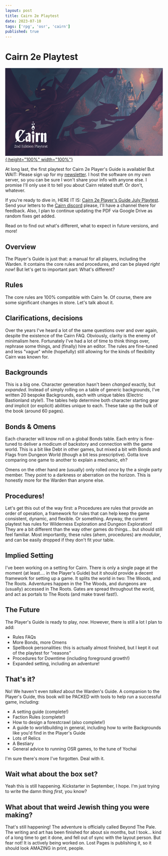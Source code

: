```yaml
---
layout: post
title: Cairn 2e Playtest
date: 2023-07-10
tags: ['rpg', 'osr', 'cairn']
published: true
---
```


# Cairn 2e Playtest

[![Alt text](/img/cairn/playtest_image.png "click to embiggen"){:height="100%" width="100%"}](/img/cairn/playtest_image.png)

At long last, the first playtest for Cairn 2e Player's Guide is available! But WAIT: Please sign up for my [newsletter](https://sendy.cairnrpg.com/subscription?f=n9G27jGVbvmrWkgZuvOkFn892EkYVBfVWczcGLSEHF7GuqB6wWDEuh2ocHRD7iuLl1). I host the software on my own server, so you can be sure I won't share your info with anyone else. I promise I'll only use it to tell you about Cairn related stuff. Or don't, whatever. 

If you're ready to dive in, HERE IT IS: [Cairn 2e Player's Guide July Playtest](https://drive.google.com/file/d/1Km4LQliCbn-sAH2nzT6WhLTnGKZyijLx/view?usp=sharing).  
Send your letters to the [Cairn discord](https://cairnrpg.com/discord-server/) please, I'll have a channel there for feedback. Also, I plan to continue updating the PDF via Google Drive as random fixes get added. 

Read on to find out what's different, what to expect in future versions, and more! 

## Overview

The Player's Guide is just that: a manual for all players, including the Warden. It contains the core rules and procedures, and can be played _right now_! But let's get to important part: What's different?

## Rules

The core rules are 100% compatible with Cairn 1e. Of course, there are some significant changes in store. Let's talk about it. 

## Clarifications, decisions

Over the years I've heard a lot of the same questions over and over again, despite the existence of the Cairn FAQ. Obviously, clarity is the enemy of minimalism here. Fortunately I've had a lot of time to think things over, rephrase some things, and (finally) hire an editor. The rules are fine-tuned and less "vague" while (hopefully) still allowing for the kinds of flexibility Cairn was known for.  

## Backgrounds

This is a big one. Character generation hasn't been _changed_ exactly, but _expanded_. Instead of simply rolling on a table of generic backgrounds, I've written 20 bespoke Backgrounds, each with unique tables (Electric Bastionland style!). The tables help determine both character starting gear _and_ implicit (or explicit) abilities unique to each. These take up the bulk of the book (around 60 pages).

## Bonds & Omens

Each character will know roll on a global Bonds table. Each entry is fine-tuned to deliver a modicum of backstory and connection with the game world. This is a bit like Debt in other games, but mixed a bit with Bonds and Flags from Dungeon World (though a bit less prescriptive). Gotta love comparing one game to another to explain a mechanic, eh?

Omens on the other hand are (usually) only rolled _once_ by the a single party member. They point to a darkness or aberration on the horizon. This is honestly more for the Warden than anyone else. 

## Procedures!

Let's get this out of the way first: a Procedures are rules that provide an order of operation, a framework for rules that can help keep the game consistent, dynamic, and flexible. Or something. Anyway, the current playtest has rules for Wilderness Exploration and Dungeon Exploration! They are a bit different than the way other games do things... but should still feel familiar. Most importantly, these rules (ahem, procedures) are _modular_, and can be easily dropped if they don't fit your table. 

## Implied Setting

I've been working on a setting for Cairn. There is only a single page at the moment (at least.... in the Player's Guide) but it should provide a decent framework for setting up a game. It splits the world in two: The Woods, and The Roots. Adventures happen in the The Woods, and dungeons are (usually) accessed in The Roots. Gates are spread throughout the world, and act as portals to The Roots (and make travel fast!). 

## The Future

The Player's Guide is ready to play, _now_. However, there is still a lot I plan to add:  
- Rules FAQs
- More Bonds, more Omens
- Spellbook personalities: this is actually almost finished, but I kept it out of the playtest for "reasons"
- Procedures for Downtime (including foreground growth!)
- Expanded setting, including an adventure!

## That's it?

No! We haven't even _talked_ about the Warden's Guide. A companion to the Player's Guide, this book will be PACKED with tools to help run a successful game, including:

- A setting guide (complete!)
- Faction Rules (complete!)
- How to design a forestcrawl (also complete!)
- A guide to worldbuilding in general, including how to write Backgrounds like you'd find in the Player's Guide
- Lots of Relics
- A Bestiary
- General advice to running OSR games, to the tune of Yochai

I'm sure there's more I've forgotten. Deal with it.

## Wait what about the box set?

Yeah this is still happening. Kickstarter in September, I hope. I'm just trying to write the damn thing _first_, you know? 

## What about that weird Jewish thing you were making?

That's still happening! The adventure is officially called Beyond The Pale. The writing and art has been finished for about six months, but I took... kind of a long time to get it done, and fell out of sync with the layout person. But fear not! It is actively being worked on. Lost Pages is publishing it, so it should look AMAZING in print, people. 
